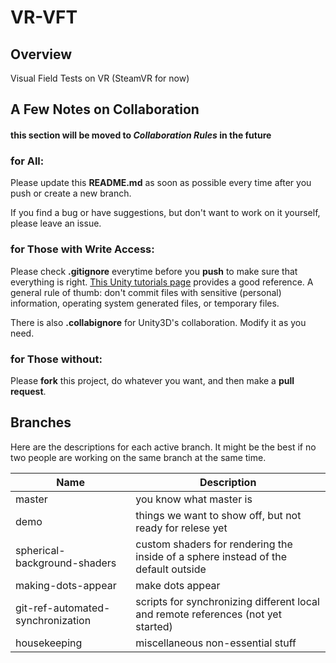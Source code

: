 # VR-VFT


## Overview
Visual Field Tests on VR (SteamVR for now)


## A Few Notes on Collaboration 
#### this section will be moved to _Collaboration Rules_ in the future
### for All: 
Please update this **README.md** as soon as possible every time after you push or create a new branch. 

If you find a bug or have suggestions, but don't want to work on it yourself, please leave an issue.

### for Those with Write Access: 
Please check **.gitignore** everytime before you **push** to make sure that everything is right. [This Unity tutorials page](https://unity3d.com/learn/tutorials/topics/production/mastering-unity-project-folder-structure-version-control-systems "Mastering Unity Project Folder Structure - Version Control Systems") provides a good reference. A general rule of thumb: don't commit files with sensitive (personal) information, operating system generated files, or temporary files. 

There is also **.collabignore** for Unity3D's collaboration. Modify it as you need.

### for Those without: 
Please **fork** this project, do whatever you want, and then make a **pull request**.

## Branches 
Here are the descriptions for each active branch. It might be the best if no two people are working on the same branch at the same time. 

Name | Description
---------|----------
master | you know what master is
demo | things we want to show off, but not ready for relese yet
spherical-background-shaders | custom shaders for rendering the inside of a sphere instead of the default outside
making-dots-appear | make dots appear
git-ref-automated-synchronization | scripts for synchronizing different local and remote references (not yet started)
housekeeping | miscellaneous non-essential stuff
